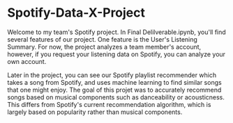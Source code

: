 # Spotify-Data-X-Project

Welcome to my team's Spotify project.  In Final Delilverable.ipynb, you'll find several features of our project.  One feature is the User's Listening Summary. For now, the project analyzes a team member's account, however, if you request your listening data on Spotify, you can analyze your own account. 

Later in the project, you can see our Spotify playlist recommender which takes a song from Spotify, and uses machine learning to find similar songs that one might enjoy. The goal of this projet was to accurately recommend songs based on musical components such as danceability or acousticness.  This differs from Spotify's current recommendation algorithm, which is largely based on popularity rather than musical components. 